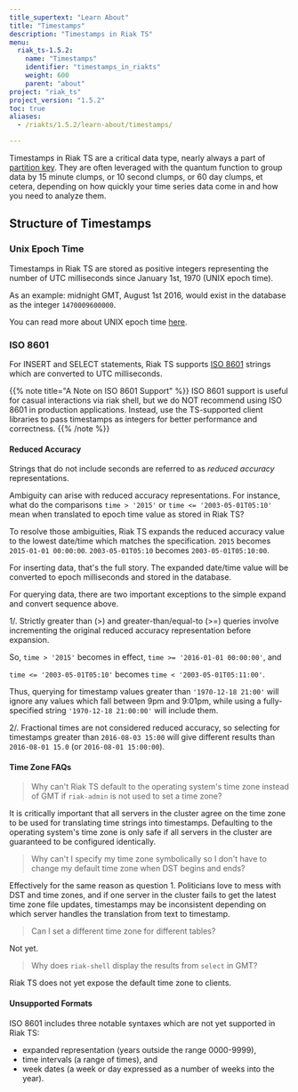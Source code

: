 ```yaml
---
title_supertext: "Learn About"
title: "Timestamps"
description: "Timestamps in Riak TS"
menu:
  riak_ts-1.5.2:
    name: "Timestamps"
    identifier: "timestamps_in_riakts"
    weight: 600
    parent: "about"
project: "riak_ts"
project_version: "1.5.2"
toc: true
aliases:
  - /riakts/1.5.2/learn-about/timestamps/

---
```


[ISO 8601]: https://en.wikipedia.org/wiki/ISO_8601
[planning partition]: ../../using/planning#partition-key
[UNIX time]: https://en.wikipedia.org/wiki/Unix_time

Timestamps in Riak TS are a critical data type, nearly always a part of [partition key][planning partition]. They are often leveraged with the quantum function to group data by 15 minute clumps, or 10 second clumps, or 60 day clumps, et cetera, depending on how quickly your time series data come in and how you need to analyze them.

## Structure of Timestamps

### Unix Epoch Time

Timestamps in Riak TS are stored as positive integers representing the
number of UTC milliseconds since January 1st, 1970 (UNIX epoch
time).

As an example: midnight GMT, August 1st 2016, would exist in
the database as the integer `1470009600000`.

You can read more about UNIX epoch time [here][UNIX time].

### ISO 8601

For INSERT and SELECT statements, Riak TS supports [ISO 8601] strings which are converted to UTC milliseconds.

{{% note title="A Note on ISO 8601 Support" %}}
ISO 8601 support is useful for casual interactions via riak shell, but we do NOT recommend using ISO 8601 in production applications. Instead, use the TS-supported client libraries to pass timestamps as integers for better performance and correctness.
{{% /note %}}

#### Reduced Accuracy

Strings that do not include seconds are referred to as *reduced accuracy* representations.

Ambiguity can arise with reduced accuracy representations. For instance, what do the comparisons `time > '2015'` or `time <= '2003-05-01T05:10'`
mean when translated to epoch time value as stored in Riak TS?

To resolve those ambiguities, Riak TS expands the reduced accuracy
value to the lowest date/time which matches the specification. `2015`
becomes `2015-01-01 00:00:00`. `2003-05-01T05:10` becomes
`2003-05-01T05:10:00`.

For inserting data, that's the full story. The expanded date/time
value will be converted to epoch milliseconds and stored in the
database.

For querying data, there are two important exceptions to the simple
expand and convert sequence above.

1/. Strictly greater than (>) and greater-than/equal-to (>=) queries involve
incrementing the original reduced accuracy representation before
expansion.

So, `time > '2015'` becomes in effect, `time >= '2016-01-01
00:00:00'`, and

`time <= '2003-05-01T05:10'` becomes `time < '2003-05-01T05:11:00'`.

Thus, querying for timestamp values greater than `'1970-12-18 21:00'`
will ignore any values which fall between 9pm and 9:01pm, while using
a fully-specified string `'1970-12-18 21:00:00'` will include them.

2/. Fractional times are not considered reduced accuracy, so selecting for
timestamps greater than `2016-08-03 15:00` will give different
results than `2016-08-01 15.0` (or `2016-08-01 15:00:00`).

#### Time Zone FAQs

> Why can't Riak TS default to the operating system's time zone
> instead of GMT if `riak-admin` is not used to set a time zone?

It is critically important that all servers in the cluster agree on
the time zone to be used for translating time strings into
timestamps. Defaulting to the operating system's time zone is only
safe if all servers in the cluster are guaranteed to be configured
identically.

> Why can't I specify my time zone symbolically so I don't have to
> change my default time zone when DST begins and ends?

Effectively for the same reason as question 1. Politicians love to
mess with DST and time zones, and if one server in the cluster fails
to get the latest time zone file updates, timestamps may be
inconsistent depending on which server handles the translation from
text to timestamp.

> Can I set a different time zone for different tables?

Not yet.

> Why does `riak-shell` display the results from `select` in GMT?

Riak TS does not yet expose the default time zone to clients.

#### Unsupported Formats

ISO 8601 includes three notable syntaxes which are not yet supported
in Riak TS:

* expanded representation (years outside the range
0000-9999),
* time intervals (a range of times), and
* week dates (a week or day expressed as a number of weeks into the year).
